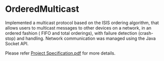 # OrderedMulticast
Implemented a multicast protocol based on the ISIS ordering algorithm, that allows users to multicast messages to other devices on a network, in an ordered fashion ( FIFO and total orderings), with failure detection (crash-stop) and handling.
Network communication was managed using the Java Socket API.

Please refer [Project Specification.pdf](https://github.com/dani-amirtharaj/OrderedMulticast/blob/master/Project%20Specification.pdf) for more details.
